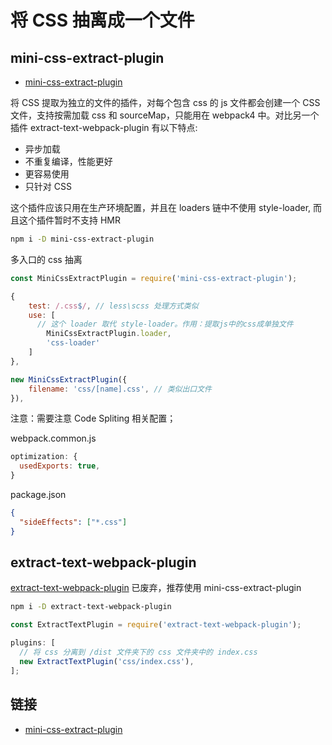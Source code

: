# 将 CSS 抽离成一个文件

## mini-css-extract-plugin

- [mini-css-extract-plugin](https://www.npmjs.com/package/mini-css-extract-plugin)

将 CSS 提取为独立的文件的插件，对每个包含 css 的 js 文件都会创建一个 CSS 文件，支持按需加载 css 和 sourceMap，只能用在 webpack4 中。对比另一个插件 extract-text-webpack-plugin 有以下特点:

- 异步加载
- 不重复编译，性能更好
- 更容易使用
- 只针对 CSS

这个插件应该只用在生产环境配置，并且在 loaders 链中不使用 style-loader, 而且这个插件暂时不支持 HMR

```bash
npm i -D mini-css-extract-plugin
```

多入口的 css 抽离

```js
const MiniCssExtractPlugin = require('mini-css-extract-plugin');

{
    test: /.css$/, // less\scss 处理方式类似
    use: [
      // 这个 loader 取代 style-loader。作用：提取js中的css成单独文件
        MiniCssExtractPlugin.loader,
        'css-loader'
    ]
},

new MiniCssExtractPlugin({
    filename: 'css/[name].css', // 类似出口文件
}),
```

注意：需要注意 Code Spliting 相关配置；

webpack.common.js

```js
optimization: {
  usedExports: true,
}
```

package.json

```json
{
  "sideEffects": ["*.css"]
}
```

## extract-text-webpack-plugin

[extract-text-webpack-plugin](https://www.npmjs.com/package/extract-text-webpack-plugin) 已废弃，推荐使用 mini-css-extract-plugin

```bash
npm i -D extract-text-webpack-plugin
```

```js
const ExtractTextPlugin = require('extract-text-webpack-plugin');

plugins: [
  // 将 css 分离到 /dist 文件夹下的 css 文件夹中的 index.css
  new ExtractTextPlugin('css/index.css'),
];
```

## 链接

- [mini-css-extract-plugin](https://webpack.js.org/plugins/mini-css-extract-plugin/)
